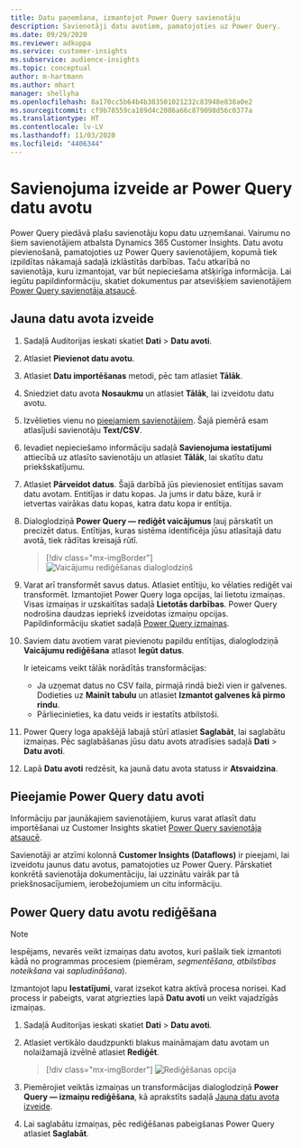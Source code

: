 ```yaml
---
title: Datu paņemšana, izmantojot Power Query savienotāju
description: Savienotāji datu avotiem, pamatojoties uz Power Query.
ms.date: 09/29/2020
ms.reviewer: adkuppa
ms.service: customer-insights
ms.subservice: audience-insights
ms.topic: conceptual
author: m-hartmann
ms.author: mhart
manager: shellyha
ms.openlocfilehash: 8a170cc5b64b4b383501021232c83948e838a0e2
ms.sourcegitcommit: cf9b78559ca189d4c2086a66c879098d56c0377a
ms.translationtype: HT
ms.contentlocale: lv-LV
ms.lasthandoff: 11/03/2020
ms.locfileid: "4406344"
---
```

# <a name="connect-to-a-power-query-data-source"></a>Savienojuma izveide ar Power Query datu avotu

Power Query piedāvā plašu savienotāju kopu datu uzņemšanai. Vairumu no šiem savienotājiem atbalsta Dynamics 365 Customer Insights. Datu avotu pievienošanā, pamatojoties uz Power Query savienotājiem, kopumā tiek izpildītas nākamajā sadaļā izklāstītās darbības. Taču atkarībā no savienotāja, kuru izmantojat, var būt nepieciešama atšķirīga informācija. Lai iegūtu papildinformāciju, skatiet dokumentus par atsevišķiem savienotājiem [Power Query savienotāja atsaucē](https://docs.microsoft.com/power-query/connectors/).

## <a name="create-a-new-data-source"></a>Jauna datu avota izveide

1. Sadaļā Auditorijas ieskati skatiet **Dati** > **Datu avoti**.

1. Atlasiet **Pievienot datu avotu**.

1. Atlasiet **Datu importēšanas** metodi, pēc tam atlasiet **Tālāk**.

1. Sniedziet datu avota **Nosaukmu** un atlasiet **Tālāk**, lai izveidotu datu avotu.

1. Izvēlieties vienu no [pieejamiem savienotājiem](#available-power-query-data-sources). Šajā piemērā esam atlasījuši savienotāju **Text/CSV**.

1. Ievadiet nepieciešamo informāciju sadaļā **Savienojuma iestatījumi** attiecībā uz atlasīto savienotāju un atlasiet **Tālāk**, lai skatītu datu priekšskatījumu.

1. Atlasiet **Pārveidot datus**. Šajā darbībā jūs pievienosiet entītijas savam datu avotam. Entitījas ir datu kopas. Ja jums ir datu bāze, kurā ir ietvertas vairākas datu kopas, katra datu kopa ir entītija.

1. Dialoglodziņā **Power Query — rediģēt vaicājumus** ļauj pārskatīt un precizēt datus. Entītijas, kuras sistēma identificēja jūsu atlasītajā datu avotā, tiek rādītas kreisajā rūtī.

   > [!div class="mx-imgBorder"]
   > ![Vaicājumu rediģēšanas dialoglodziņš](media/data-manager-configure-edit-queries.png "Vaicājumu rediģēšanas dialoglodziņš")

1. Varat arī transformēt savus datus. Atlasiet entītiju, ko vēlaties rediģēt vai transformēt. Izmantojiet Power Query loga opcijas, lai lietotu izmaiņas. Visas izmaiņas ir uzskaitītas sadaļā **Lietotās darbības**. Power Query nodrošina daudzas iepriekš izveidotas izmaiņu opcijas. Papildinformāciju skatiet sadaļā [Power Query izmaiņas](https://docs.microsoft.com/power-query/power-query-what-is-power-query#transformations).

1. Saviem datu avotiem varat pievienotu papildu entītijas, dialoglodziņā **Vaicājumu rediģēšana** atlasot **Iegūt datus**.

   Ir ieteicams veikt tālāk norādītās transformācijas:

   - Ja uzņemat datus no CSV faila, pirmajā rindā bieži vien ir galvenes. Dodieties uz **Mainīt tabulu** un atlasiet **Izmantot galvenes kā pirmo rindu**.
   - Pārliecinieties, ka datu veids ir iestatīts atbilstoši.

1. Power Query loga apakšējā labajā stūrī atlasiet **Saglabāt**, lai saglabātu izmaiņas. Pēc saglabāšanas jūsu datu avots atradīsies sadaļā **Dati** > **Datu avoti**.

1. Lapā **Datu avoti** redzēsit, ka jaunā datu avota statuss ir **Atsvaidzina**.

## <a name="available-power-query-data-sources"></a>Pieejamie Power Query datu avoti

Informāciju par jaunākajiem savienotājiem, kurus varat atlasīt datu importēšanai uz Customer Insights skatiet [Power Query savienotāja atsaucē](https://docs.microsoft.com/power-query/connectors/). 

Savienotāji ar atzīmi kolonnā **Customer Insights (Dataflows)** ir pieejami, lai izveidotu jaunus datu avotus, pamatojoties uz Power Query. Pārskatiet konkrētā savienotāja dokumentāciju, lai uzzinātu vairāk par tā priekšnosacījumiem, ierobežojumiem un citu informāciju.

## <a name="edit-power-query-data-sources"></a>Power Query datu avotu rediģēšana

> [!NOTE]
> Iespējams, nevarēs veikt izmaiņas datu avotos, kuri pašlaik tiek izmantoti kādā no programmas procesiem (piemēram, *segmentēšana*, *atbilstības noteikšana* vai *sapludināšana*). 
>
> Izmantojot lapu **Iestatījumi**, varat izsekot katra aktīvā procesa norisei. Kad process ir pabeigts, varat atgriezties lapā **Datu avoti** un veikt vajadzīgās izmaiņas.

1. Sadaļā Auditorijas ieskati skatiet **Dati** > **Datu avoti**.

2. Atlasiet vertikālo daudzpunkti blakus maināmajam datu avotam un nolaižamajā izvēlnē atlasiet **Rediģēt**.

   > [!div class="mx-imgBorder"]
   > ![Rediģēšanas opcija](media/edit-option-data-sources.png "Rediģēšanas opcija")

3. Piemērojiet veiktās izmaiņas un transformācijas dialoglodziņā **Power Query — izmaiņu rediģēšana**, kā aprakstīts sadaļā [Jauna datu avota izveide](#create-a-new-data-source).

4. Lai saglabātu izmaiņas, pēc rediģēšanas pabeigšanas Power Query atlasiet **Saglabāt**.
